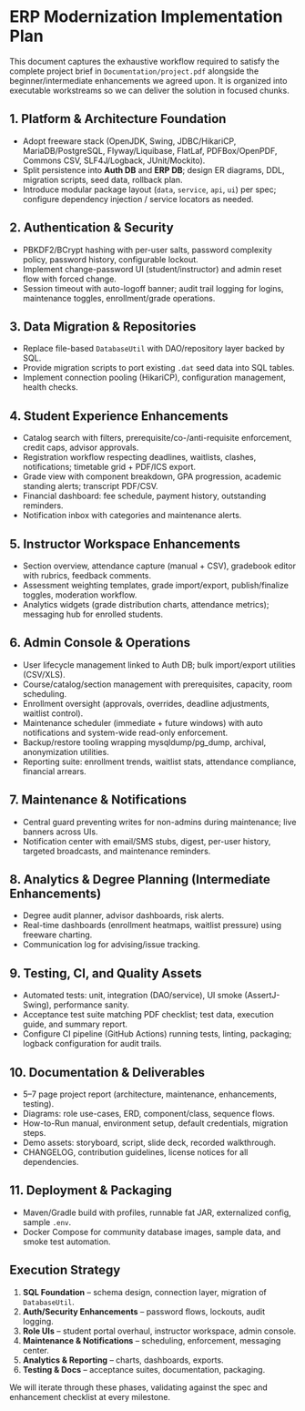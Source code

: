 # ERP Modernization Implementation Plan

This document captures the exhaustive workflow required to satisfy the complete project brief in `Documentation/project.pdf` alongside the beginner/intermediate enhancements we agreed upon. It is organized into executable workstreams so we can deliver the solution in focused chunks.

## 1. Platform & Architecture Foundation
- Adopt freeware stack (OpenJDK, Swing, JDBC/HikariCP, MariaDB/PostgreSQL, Flyway/Liquibase, FlatLaf, PDFBox/OpenPDF, Commons CSV, SLF4J/Logback, JUnit/Mockito).
- Split persistence into **Auth DB** and **ERP DB**; design ER diagrams, DDL, migration scripts, seed data, rollback plan.
- Introduce modular package layout (`data`, `service`, `api`, `ui`) per spec; configure dependency injection / service locators as needed.

## 2. Authentication & Security
- PBKDF2/BCrypt hashing with per-user salts, password complexity policy, password history, configurable lockout.
- Implement change-password UI (student/instructor) and admin reset flow with forced change.
- Session timeout with auto-logoff banner; audit trail logging for logins, maintenance toggles, enrollment/grade operations.

## 3. Data Migration & Repositories
- Replace file-based `DatabaseUtil` with DAO/repository layer backed by SQL.
- Provide migration scripts to port existing `.dat` seed data into SQL tables.
- Implement connection pooling (HikariCP), configuration management, health checks.

## 4. Student Experience Enhancements
- Catalog search with filters, prerequisite/co-/anti-requisite enforcement, credit caps, advisor approvals.
- Registration workflow respecting deadlines, waitlists, clashes, notifications; timetable grid + PDF/ICS export.
- Grade view with component breakdown, GPA progression, academic standing alerts; transcript PDF/CSV.
- Financial dashboard: fee schedule, payment history, outstanding reminders.
- Notification inbox with categories and maintenance alerts.

## 5. Instructor Workspace Enhancements
- Section overview, attendance capture (manual + CSV), gradebook editor with rubrics, feedback comments.
- Assessment weighting templates, grade import/export, publish/finalize toggles, moderation workflow.
- Analytics widgets (grade distribution charts, attendance metrics); messaging hub for enrolled students.

## 6. Admin Console & Operations
- User lifecycle management linked to Auth DB; bulk import/export utilities (CSV/XLS).
- Course/catalog/section management with prerequisites, capacity, room scheduling.
- Enrollment oversight (approvals, overrides, deadline adjustments, waitlist control).
- Maintenance scheduler (immediate + future windows) with auto notifications and system-wide read-only enforcement.
- Backup/restore tooling wrapping mysqldump/pg_dump, archival, anonymization utilities.
- Reporting suite: enrollment trends, waitlist stats, attendance compliance, financial arrears.

## 7. Maintenance & Notifications
- Central guard preventing writes for non-admins during maintenance; live banners across UIs.
- Notification center with email/SMS stubs, digest, per-user history, targeted broadcasts, and maintenance reminders.

## 8. Analytics & Degree Planning (Intermediate Enhancements)
- Degree audit planner, advisor dashboards, risk alerts.
- Real-time dashboards (enrollment heatmaps, waitlist pressure) using freeware charting.
- Communication log for advising/issue tracking.

## 9. Testing, CI, and Quality Assets
- Automated tests: unit, integration (DAO/service), UI smoke (AssertJ-Swing), performance sanity.
- Acceptance test suite matching PDF checklist; test data, execution guide, and summary report.
- Configure CI pipeline (GitHub Actions) running tests, linting, packaging; logback configuration for audit trails.

## 10. Documentation & Deliverables
- 5–7 page project report (architecture, maintenance, enhancements, testing).
- Diagrams: role use-cases, ERD, component/class, sequence flows.
- How-to-Run manual, environment setup, default credentials, migration steps.
- Demo assets: storyboard, script, slide deck, recorded walkthrough.
- CHANGELOG, contribution guidelines, license notices for all dependencies.

## 11. Deployment & Packaging
- Maven/Gradle build with profiles, runnable fat JAR, externalized config, sample `.env`.
- Docker Compose for community database images, sample data, and smoke test automation.

## Execution Strategy
1. **SQL Foundation** – schema design, connection layer, migration of `DatabaseUtil`.
2. **Auth/Security Enhancements** – password flows, lockouts, audit logging.
3. **Role UIs** – student portal overhaul, instructor workspace, admin console.
4. **Maintenance & Notifications** – scheduling, enforcement, messaging center.
5. **Analytics & Reporting** – charts, dashboards, exports.
6. **Testing & Docs** – acceptance suites, documentation, packaging.

We will iterate through these phases, validating against the spec and enhancement checklist at every milestone.
